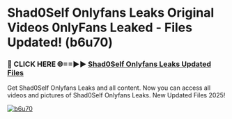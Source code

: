 # Shad0Self Onlyfans Leaks Original Videos 0nlyFans Leaked - Files Updated! (b6u70)

<h3>🔴 CLICK HERE 🌐==►► <a href="https://tinyurl.com/x26r9saj" rel="nofollow">Shad0Self Onlyfans Leaks Updated Files</a></h3>

Get Shad0Self Onlyfans Leaks and all content. Now you can access all videos and pictures of Shad0Self Onlyfans Leaks. New Updated Files 2025!

[![b6u70](https://i.imgur.com/LkgZPqh.gif)](https://tinyurl.com/x26r9saj)
